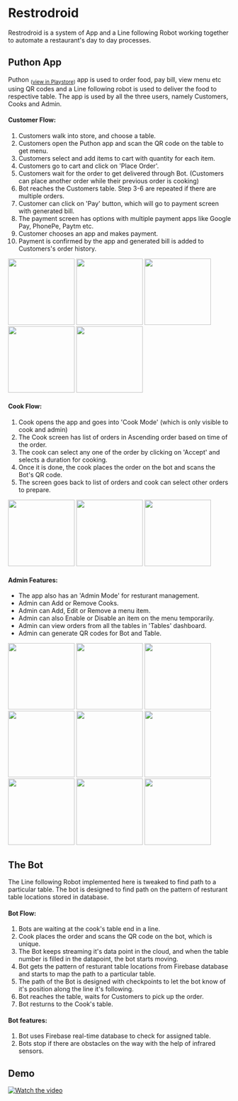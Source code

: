# Restrodroid 

  Restrodroid is a system of App and a Line following Robot working together to automate a restaurant's day to day processes.

## Puthon App

  Puthon <sub>([view in Playstore](https://play.google.com/store/apps/details?id=com.lairofdevs.puthon))</sub> app is used to order food, pay bill, view menu etc using QR codes and a Line following robot is used to deliver the food to respective table. The app is used by all the three users, namely Customers, Cooks and Admin. 
  
#### Customer Flow:
  1. Customers walk into store, and choose a table.
  2. Customers open the Puthon app and scan the QR code on the table to get menu.
  3. Customers select and add items to cart with quantity for each item.
  4. Customers go to cart and click on 'Place Order'.
  5. Customers wait for the order to get delivered through Bot. (Customers can place another order while their previous order is cooking)
  6. Bot reaches the Customers table. Step 3-6 are repeated if there are multiple orders.
  7. Customer can click on 'Pay' button, which will go to payment screen with generated bill.
  8. The payment screen has options with multiple payment apps like Google Pay, PhonePe, Paytm etc.
  9. Customer chooses an app and makes payment.
  10. Payment is confirmed by the app and generated bill is added to Customers's order history.

<p float="left">
  <img src="Screenshots/3.jpg" width="150" />
  <img src="Screenshots/6.jpg" width="150" /> 
  <img src="Screenshots/7.jpg" width="150" />
  <img src="Screenshots/30.jpg" width="150" />
  <img src="Screenshots/32.jpg" width="150" />
</p>

#### Cook Flow:
  1. Cook opens the app and goes into 'Cook Mode' (which is only visible to cook and admin)
  2. The Cook screen has list of orders in Ascending order based on time of the order.
  3. The cook can select any one of the order by clicking on 'Accept' and selects a duration for cooking.
  4. Once it is done, the cook places the order on the bot and scans the Bot's QR code.
  5. The screen goes back to list of orders and cook can select other orders to prepare.

<p float="left">
  <img src="Screenshots/12.jpg" width="150" />
  <img src="Screenshots/13.jpg" width="150" /> 
  <img src="Screenshots/14.jpg" width="150" /> 
</p>

#### Admin Features:
  - The app also has an 'Admin Mode' for resturant management.
  - Admin can Add or Remove Cooks.
  - Admin can Add, Edit or Remove a menu item.
  - Admin can also Enable or Disable an item on the menu temporarily.
  - Admin can view orders from all the tables in 'Tables' dashboard.
  - Admin can generate QR codes for Bot and Table.
    
<p float="left">
  <img src="Screenshots/11.jpg" width="150" />
  <img src="Screenshots/15.jpg" width="150" />
  <img src="Screenshots/17.jpg" width="150" /> 
  <img src="Screenshots/19.jpg" width="150" />
  <img src="Screenshots/22.jpg" width="150" />
  <img src="Screenshots/24.jpg" width="150" />
  <img src="Screenshots/25.jpg" width="150" />
  <img src="Screenshots/26.jpg" width="150" />
  <img src="Screenshots/28.jpg" width="150" />
</p>

## The Bot

  The Line following Robot implemented here is tweaked to find path to a particular table. The bot is designed to find path on the pattern of resturant table locations stored in database.

#### Bot Flow:
  1. Bots are waiting at the cook's table end in a line.
  2. Cook places the order and scans the QR code on the bot, which is unique.
  3. The Bot keeps streaming it's data point in the cloud, and when the table number is filled in the datapoint, the bot starts moving.
  4. Bot gets the pattern of resturant table locations from Firebase database and starts to map the path to a particular table.
  5. The path of the Bot is designed with checkpoints to let the bot know of it's position along the line it's following.
  6. Bot reaches the table, waits for Customers to pick up the order.
  7. Bot resturns to the Cook's table.

#### Bot features:
  1. Bot uses Firebase real-time database to check for assigned table.
  2. Bots stop if there are obstacles on the way with the help of infrared sensors.

## Demo
[![Watch the video](Video/Picture2.png)](Video/VID_20211214_103021.mp4)

